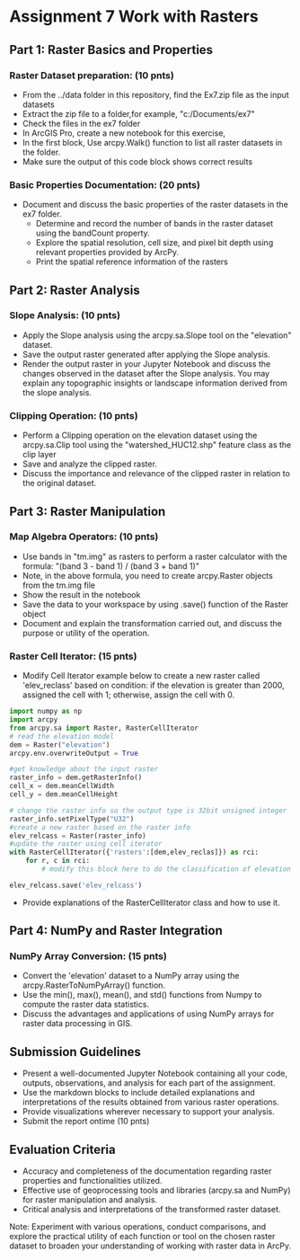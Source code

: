 # Assignment 7 Work with Rasters

## Part 1: Raster Basics and Properties

### Raster Dataset preparation: (10 pnts)

- From the ../data folder in this repository, find the Ex7.zip file as the input datasets
- Extract the zip file to a folder,for example, "c:/Documents/ex7"
- Check the files in the ex7 folder
- In ArcGIS Pro, create a new notebook for this exercise,
- In the first block, Use arcpy.Walk() function to list all raster datasets in the folder.
- Make sure the output of this code block shows correct results

### Basic Properties Documentation: (20 pnts)

- Document and discuss the basic properties of the raster datasets in the ex7 folder.
  - Determine and record the number of bands in the raster dataset using the bandCount property.
  - Explore the spatial resolution, cell size, and pixel bit depth using relevant properties provided by ArcPy.
  - Print the spatial reference information of the rasters

## Part 2: Raster Analysis

### Slope Analysis: (10 pnts)

- Apply the Slope analysis using the arcpy.sa.Slope tool on the "elevation" dataset.
- Save the output raster generated after applying the Slope analysis.
- Render the output raster in your Jupyter Notebook and discuss the changes observed in the dataset after the Slope analysis. You may explain any topographic insights or landscape information derived from the slope analysis.

### Clipping Operation: (10 pnts)

- Perform a Clipping operation on the elevation dataset using the arcpy.sa.Clip tool using the "watershed_HUC12.shp" feature class as the clip layer
- Save and analyze the clipped raster.
- Discuss the importance and relevance of the clipped raster in relation to the original dataset.

## Part 3: Raster Manipulation

### Map Algebra Operators: (10 pnts)

- Use bands in "tm.img" as rasters to perform a raster calculator with the formula: "(band 3 - band 1) / (band 3 + band 1)"
- Note, in the above formula, you need to create arcpy.Raster objects from the tm.img file
- Show the result in the notebook
- Save the data to your workspace by using .save() function of the Raster object
- Document and explain the transformation carried out, and discuss the purpose or utility of the operation.

### Raster Cell Iterator: (15 pnts)

- Modify Cell Iterator example below to create a new raster called 'elev_reclass' based on condition: if the elevation is greater than 2000, assigned the cell with 1; otherwise, assign the cell with 0.

```python
import numpy as np
import arcpy
from arcpy.sa import Raster, RasterCellIterator
# read the elevation model
dem = Raster("elevation")
arcpy.env.overwriteOutput = True

#get knowledge about the input raster
raster_info = dem.getRasterInfo()
cell_x = dem.meanCellWidth
cell_y = dem.meanCellHeight

# change the raster info so the output type is 32bit unsigned integer
raster_info.setPixelType("U32")
#create a new raster based on the raster info
elev_relcass = Raster(raster_info)
#update the raster using cell iterator
with RasterCellIterator({'rasters':[dem,elev_reclas]}) as rci:
    for r, c in rci:
        # modify this block here to do the classification of elevation to 1 or 0

elev_relcass.save('elev_relcass')
```

- Provide explanations of the RasterCellIterator class and how to use it.

## Part 4: NumPy and Raster Integration

### NumPy Array Conversion: (15 pnts)

- Convert the 'elevation' dataset to a NumPy array using the arcpy.RasterToNumPyArray() function.
- Use the min(), max(), mean(), and std() functions from Numpy to compute the raster data statistics.
- Discuss the advantages and applications of using NumPy arrays for raster data processing in GIS.

## Submission Guidelines

- Present a well-documented Jupyter Notebook containing all your code, outputs, observations, and analysis for each part of the assignment.
- Use the markdown blocks to include detailed explanations and interpretations of the results obtained from various raster operations.
- Provide visualizations wherever necessary to support your analysis.
- Submit the report ontime (10 pnts)

## Evaluation Criteria

- Accuracy and completeness of the documentation regarding raster properties and functionalities utilized.
- Effective use of geoprocessing tools and libraries (arcpy.sa and NumPy) for raster manipulation and analysis.
- Critical analysis and interpretations of the transformed raster dataset.

Note: Experiment with various operations, conduct comparisons, and explore the practical utility of each function or tool on the chosen raster dataset to broaden your understanding of working with raster data in ArcPy.
